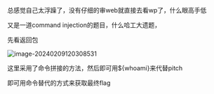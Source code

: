 总感觉自己太浮躁了，没有仔细的审web就直接去看wp了，什么眼高手低

又是一道command injection的题目，什么哈工大遗题，

先看返回包

![image-20240209120308531](C:/Users/86186/AppData/Roaming/Typora/typora-user-images/image-20240209120308531.png)

这里采用了命令拼接的方法，然后即可用${whoami}来代替pitch

即可用命令替代的方式来获取最终flag
